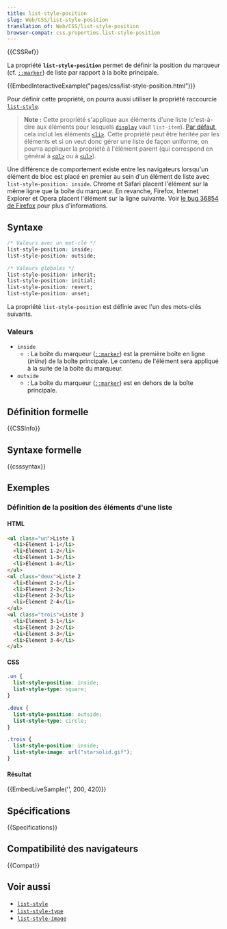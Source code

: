 ```yaml
---
title: list-style-position
slug: Web/CSS/list-style-position
translation_of: Web/CSS/list-style-position
browser-compat: css.properties.list-style-position
---
```

{{CSSRef}}

La propriété **`list-style-position`** permet de définir la position du marqueur (cf. [`::marker`](/fr/docs/Web/CSS/::marker)) de liste par rapport à la boîte principale.

{{EmbedInteractiveExample("pages/css/list-style-position.html")}}

Pour définir cette propriété, on pourra aussi utiliser la propriété raccourcie [`list-style`](/fr/docs/Web/CSS/list-style).

> **Note :** Cette propriété s'applique aux éléments d'une liste (c'est-à-dire aux éléments pour lesquels [`display`](/fr/docs/Web/CSS/display) vaut `list-item`). [Par défaut](https://www.w3.org/TR/html5/rendering.html#lists), cela inclut les éléments [`<li>`](/fr/docs/Web/HTML/Element/li). Cette propriété peut être héritée par les éléments et si on veut donc gérer une liste de façon uniforme, on pourra appliquer la propriété à l'élément parent (qui correspond en général à [`<ol>`](/fr/docs/Web/HTML/Element/ol) ou à [`<ul>`](/fr/docs/Web/HTML/Element/ul)).

Une différence de comportement existe entre les navigateurs lorsqu'un élément de bloc est placé en premier au sein d'un élément de liste avec `list-style-position: inside`. Chrome et Safari placent l'élément sur la même ligne que la boîte du marqueur. En revanche, Firefox, Internet Explorer et Opera placent l'élément sur la ligne suivante. Voir [le bug 36854 de Firefox](https://bugzilla.mozilla.org/show_bug.cgi?id=36854) pour plus d'informations.

## Syntaxe

```css
/* Valeurs avec un mot-clé */
list-style-position: inside;
list-style-position: outside;

/* Valeurs globales */
list-style-position: inherit;
list-style-position: initial;
list-style-position: revert;
list-style-position: unset;
```

La propriété `list-style-position` est définie avec l'un des mots-clés suivants.

### Valeurs

- `inside`
  - : La boîte du marqueur ([`::marker`](/fr/docs/Web/CSS/::marker)) est la première boîte en ligne (_inline_) de la boîte principale. Le contenu de l'élément sera appliqué à la suite de la boîte du marqueur.
- `outside`
  - : La boîte du marqueur ([`::marker`](/fr/docs/Web/CSS/::marker)) est en dehors de la boîte principale.

## Définition formelle

{{CSSInfo}}

## Syntaxe formelle

{{csssyntax}}

## Exemples

### Définition de la position des éléments d'une liste

#### HTML

```html
<ul class="un">Liste 1
  <li>Élément 1-1</li>
  <li>Élément 1-2</li>
  <li>Élément 1-3</li>
  <li>Élément 1-4</li>
</ul>
<ul class="deux">Liste 2
  <li>Élément 2-1</li>
  <li>Élément 2-2</li>
  <li>Élément 2-3</li>
  <li>Élément 2-4</li>
</ul>
<ul class="trois">Liste 3
  <li>Élément 3-1</li>
  <li>Élément 3-2</li>
  <li>Élément 3-3</li>
  <li>Élément 3-4</li>
</ul>
```

#### CSS

```css
.un {
  list-style-position: inside;
  list-style-type: square;
}

.deux {
  list-style-position: outside;
  list-style-type: circle;
}

.trois {
  list-style-position: inside;
  list-style-image: url("starsolid.gif");
}
```

#### Résultat

{{EmbedLiveSample('', 200, 420)}}

## Spécifications

{{Specifications}}

## Compatibilité des navigateurs

{{Compat}}

## Voir aussi

- [`list-style`](/fr/docs/Web/CSS/list-style)
- [`list-style-type`](/fr/docs/Web/CSS/list-style-type)
- [`list-style-image`](/fr/docs/Web/CSS/list-style-image)
